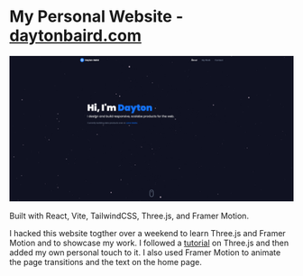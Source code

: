 # My Personal Website - [daytonbaird.com](https://daytonbaird.com)

![Daytonbaird.com Image](./src/assets/daytonbairdcom.png)

Built with React, Vite, TailwindCSS, Three.js, and Framer Motion.

I hacked this website togther over a weekend to learn Three.js and Framer Motion and to showcase my work. I followed a [tutorial](https://www.youtube.com/watch?v=0fYi8SGA20k) on Three.js and then added my own personal touch to it. I also used Framer Motion to animate the page transitions and the text on the home page.

